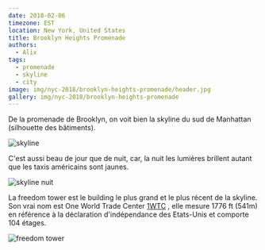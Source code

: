 ```yaml
---
date: 2018-02-06
timezone: EST
location: New York, United States
title: Brooklyn Heights Promenade
authors: 
  - Alix
tags:
  - promenade
  - skyline
  - city
image: img/nyc-2018/brooklyn-heights-promenade/header.jpg
gallery: img/nyc-2018/brooklyn-heights-promenade
---
```

  
De la promenade de Brooklyn, on voit bien la skyline du sud de Manhattan (silhouette des bâtiments).

![skyline](img/nyc-2018/brooklyn-botanical-garden/IMG_0494.jpg)

C'est aussi beau de jour que de nuit, car, la nuit les lumières brillent autant que les taxis américains sont jaunes.

![skyline nuit](img/nyc-2018/brooklyn-botanical-garden/IMG_0496.jpg)

La freedom tower est le building le plus grand et le plus récent de la skyline. Son vrai nom est One World Trade Center [1WTC](https://fr.wikipedia.org/wiki/One_World_Trade_Center) , elle mesure 1776 ft (541m) en référence à la déclaration d'indépendance des Etats-Unis et comporte 104 étages. 

![freedom tower](img/nyc-2018/brooklyn-botanical-garden/hauteur-tours.jpg)




